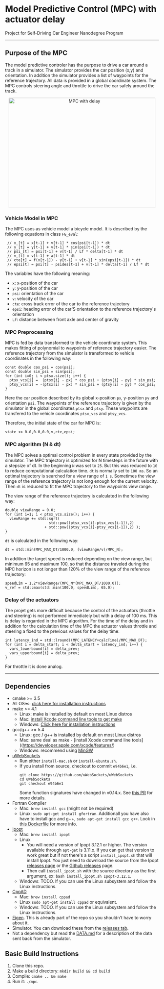 # Model Predictive Control (MPC) with actuator delay
Project for Self-Driving Car Engineer Nanodegree Program 

---

## Purpose of the MPC 
The model predictive controler has the purpose to drive a car around a track
in a simulator. The simulator provides the car position (x,y) and orientation.
In addition the simulator provides a list of waypoints for the reference trajectory.
All data is provided in a global coordinate system.
The MPC controls steering angle and throttle to drive the car safely around the
track.

<p align="center">
<a href="http://www.youtube.com/watch?feature=player_embedded&v=QcmNCa6CQHM
" target="_blank"><img src="http://img.youtube.com/vi/QcmNCa6CQHM/0.jpg" 
alt="MPC with delay" width="480" height="360"/></a>
</p>

### Vehicle Model in MPC
The MPC uses as vehicle model a bicycle model. It is described by the following 
equations in class `FG_eval`:

```
 // x_[t] = x[t-1] + v[t-1] * cos(psi[t-1]) * dt 
 // y_[t] = y[t-1] + v[t-1] * sin(psi[t-1]) * dt 
 // psi_[t] = psi[t-1] + v[t-1] / Lf * delta[t-1] * dt 
 // v_[t] = v[t-1] + a[t-1] * dt 
 // cte[t] = f(x[t-1]) - y[t-1] + v[t-1] * sin(epsi[t-1]) * dt 
 // epsi[t] = psi[t] - psides[t-1] + v[t-1] * delta[t-1] / Lf * dt 
```

The variables have the following meaning:

* `x`: x-position of the car
* `y`: y-position of the car
* `psi`: orientation of the car
* `v`: velocity of the car
* `cte`: cross track error of the car to the reference trajectory
* `epsi`: heading error of the car'S orientation to the reference trajectory's orientation 
* `Lf`: distance between front axle and center of gravity
 
### MPC Preprocessing
MPC is fed by data transformed to the vehicle coordinate system. This makes
fitting of polynomial to waypoints of reference trajectory easier.
The reference trajectory from the simulator is transformed to vehicle coordinates
in the following way:

```
const double cos_psi = cos(psi);
const double sin_psi = sin(psi);
for (int i=0; i < ptsx.size(); i++) {
  ptsx_vcs[i] =  (ptsx[i] - px) * cos_psi + (ptsy[i] - py) * sin_psi;
  ptsy_vcs[i] = -(ptsx[i] - px) * sin_psi + (ptsy[i] - py) * cos_psi;
}
``` 

Here the car position described by its global x-position `px`, y-position `py` 
and orientation `psi`. The waypoints of the reference trajectory is given by the 
simulator in the global coordinates `ptsx` and `ptsy`. These waypoints are transfered
to the vehicle coordinates `ptsx_vcs` and `ptsy_vcs`.


Therefore, the initial state of the car for MPC is:

```
state << 0.0,0.0,0.0,v,cte,epsi;
```

### MPC algorithm (N & dt)
The MPC solves a optimal control problem in every state provided by the simulator.
The MPC trajectory is optimized for N timesteps in the future with a stepsize of dt.
In the beginning `N` was set to `25`. But this was reduced to `10` to reduce computational 
calculation time. `dt` is normally set to `100 ms`. So an optimal trajectory is 
searched for a view range of `1 s`. Sometimes the view range of the reference trajectory
is not long enough for the current velocity. Then `dt` is reduced to fit the MPC 
trajectory to the waypoints view range.

The view range of the reference trajectory is calculated in the following way:

```
double viewRange = 0.0;
for (int i=1; i < ptsx_vcs.size(); i++) {
  viewRange += std::sqrt(
                    std::pow((ptsx_vcs[i]-ptsx_vcs[i-1]),2)
                  + std::pow((ptsy_vcs[i]-ptsy_vcs[i-1]),2) );
}
```

`dt` is calculated in the following way:

```
dt = std::min(MPC_MAX_DT/1000.0, (viewRange/v)/MPC_N);
```

In addition the target speed is reduced depending on the view range, but minimum 65 and maximum 100, 
so that the distance traveled during the MPC horizon is not longer than 120% of 
the view range of the reference trajectory:

```
speedLim = 1.2*viewRange/(MPC_N*(MPC_MAX_DT/1000.0));
v_ref = std::max(std::min(100.0, speedLim), 65.0);
```

### Delay of the actuators
The projet gets more difficult because the control of the actuators (throttle and 
steering) is not performed immediately but with a delay of 100 ms. 
This is delay is regarded in the MPC algorithm. For the time of the delay and in addition 
for the calculation time of the MPC the actuator values throttle and steering 
a fixed to the previous values for the delay time:

```
int latency_ind = std::lround((MPC_LATENCY+calcTime)/MPC_MAX_DT);
for (int i = delta_start; i < delta_start + latency_ind; i++) {
  vars_lowerbound[i] = delta_prev;
  vars_upperbound[i] = delta_prev;
}
```

For throttle it is done analog.

---

## Dependencies

* cmake >= 3.5
 * All OSes: [click here for installation instructions](https://cmake.org/install/)
* make >= 4.1
  * Linux: make is installed by default on most Linux distros
  * Mac: [install Xcode command line tools to get make](https://developer.apple.com/xcode/features/)
  * Windows: [Click here for installation instructions](http://gnuwin32.sourceforge.net/packages/make.htm)
* gcc/g++ >= 5.4
  * Linux: gcc / g++ is installed by default on most Linux distros
  * Mac: same deal as make - [install Xcode command line tools]((https://developer.apple.com/xcode/features/)
  * Windows: recommend using [MinGW](http://www.mingw.org/)
* [uWebSockets](https://github.com/uWebSockets/uWebSockets)
  * Run either `install-mac.sh` or `install-ubuntu.sh`.
  * If you install from source, checkout to commit `e94b6e1`, i.e.
    ```
    git clone https://github.com/uWebSockets/uWebSockets 
    cd uWebSockets
    git checkout e94b6e1
    ```
    Some function signatures have changed in v0.14.x. See [this PR](https://github.com/udacity/CarND-MPC-Project/pull/3) for more details.
* Fortran Compiler
  * Mac: `brew install gcc` (might not be required)
  * Linux: `sudo apt-get install gfortran`. Additionall you have also have to install gcc and g++, `sudo apt-get install gcc g++`. Look in [this Dockerfile](https://github.com/udacity/CarND-MPC-Quizzes/blob/master/Dockerfile) for more info.
* [Ipopt](https://projects.coin-or.org/Ipopt)
  * Mac: `brew install ipopt`
  * Linux
    * You will need a version of Ipopt 3.12.1 or higher. The version available through `apt-get` is 3.11.x. If you can get that version to work great but if not there's a script `install_ipopt.sh` that will install Ipopt. You just need to download the source from the Ipopt [releases page](https://www.coin-or.org/download/source/Ipopt/) or the [Github releases](https://github.com/coin-or/Ipopt/releases) page.
    * Then call `install_ipopt.sh` with the source directory as the first argument, ex: `bash install_ipopt.sh Ipopt-3.12.1`. 
  * Windows: TODO. If you can use the Linux subsystem and follow the Linux instructions.
* [CppAD](https://www.coin-or.org/CppAD/)
  * Mac: `brew install cppad`
  * Linux `sudo apt-get install cppad` or equivalent.
  * Windows: TODO. If you can use the Linux subsystem and follow the Linux instructions.
* [Eigen](http://eigen.tuxfamily.org/index.php?title=Main_Page). This is already part of the repo so you shouldn't have to worry about it.
* Simulator. You can download these from the [releases tab](https://github.com/udacity/self-driving-car-sim/releases).
* Not a dependency but read the [DATA.md](./DATA.md) for a description of the data sent back from the simulator.


## Basic Build Instructions


1. Clone this repo.
2. Make a build directory: `mkdir build && cd build`
3. Compile: `cmake .. && make`
4. Run it: `./mpc`.

